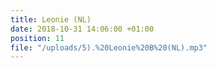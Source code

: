 ```yaml
---
title: Leonie (NL)
date: 2018-10-31 14:06:00 +01:00
position: 11
file: "/uploads/5).%20Leonie%20B%20(NL).mp3"
---
```


